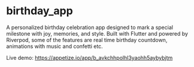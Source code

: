 # birthday_app
A personalized birthday celebration app designed to mark a special milestone with joy, memories, and style. Built with Flutter and powered by Riverpod, some of the features are real time birthday countdown, animations with music and confetti etc.

Live demo: https://appetize.io/app/b_avkchhpolhl3yaohh5aybybjtm
